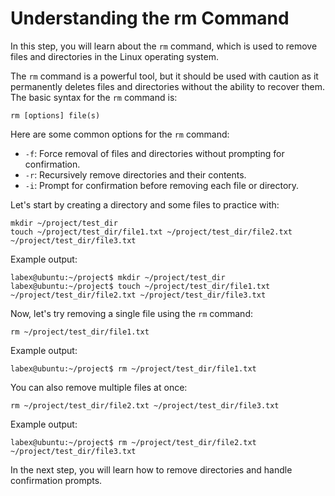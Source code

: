 # Understanding the rm Command

In this step, you will learn about the `rm` command, which is used to remove files and directories in the Linux operating system.

The `rm` command is a powerful tool, but it should be used with caution as it permanently deletes files and directories without the ability to recover them. The basic syntax for the `rm` command is:

```
rm [options] file(s)
```

Here are some common options for the `rm` command:

- `-f`: Force removal of files and directories without prompting for confirmation.
- `-r`: Recursively remove directories and their contents.
- `-i`: Prompt for confirmation before removing each file or directory.

Let's start by creating a directory and some files to practice with:

```
mkdir ~/project/test_dir
touch ~/project/test_dir/file1.txt ~/project/test_dir/file2.txt ~/project/test_dir/file3.txt
```

Example output:

```
labex@ubuntu:~/project$ mkdir ~/project/test_dir
labex@ubuntu:~/project$ touch ~/project/test_dir/file1.txt ~/project/test_dir/file2.txt ~/project/test_dir/file3.txt
```

Now, let's try removing a single file using the `rm` command:

```
rm ~/project/test_dir/file1.txt
```

Example output:

```
labex@ubuntu:~/project$ rm ~/project/test_dir/file1.txt
```

You can also remove multiple files at once:

```
rm ~/project/test_dir/file2.txt ~/project/test_dir/file3.txt
```

Example output:

```
labex@ubuntu:~/project$ rm ~/project/test_dir/file2.txt ~/project/test_dir/file3.txt
```

In the next step, you will learn how to remove directories and handle confirmation prompts.
